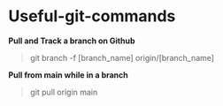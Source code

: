 # Useful-git-commands

**Pull and Track a branch on Github**

> git branch -f [branch_name] origin/[branch_name]


**Pull from main while in a branch**
> git pull origin main
